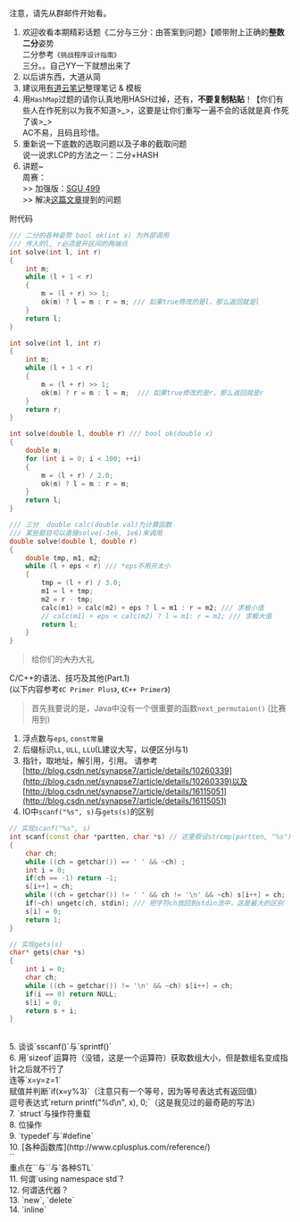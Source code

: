 注意，请先从群邮件开始看。

1. 欢迎收看本期精彩话题《二分与三分：由答案到问题》【顺带附上正确的**整数二分**姿势<br />
二分参考`《挑战程序设计指南》`<br />
三分。。自己YY一下就想出来了<br />
2. 以后讲东西，大道从简
3. 建议用[有道云笔记](http://note.youdao.com/)整理笔记 & 模板
4. 用`HashMap`过题的请你认真地用HASH过掉，还有，**不要复制粘贴**！【你们有些人在作死别以为我不知道\>\_\>，这要是让你们重写一遍不会的话就是真·作死了诶\>\_\>  <br />
AC不易，且码且珍惜。
5. 重新说一下底数的选取问题以及子串的截取问题<br />
说一说求LCP的方法之一：二分+HASH
6. 讲题~  
周赛：<br />
\>> 加强版：[SGU 499](http://acm.sgu.ru/problem.php?contest=0&problem=499)<br />
\>> 解决[这篇文章](http://blog.csdn.net/u013625609/article/details/26223535)提到的问题<br />

附代码
```c++
/// 二分的各种姿势 bool ok(int x) 为外部调用
/// 传入的l, r必须是开区间的两端点
int solve(int l, int r)
{
	int m;
	while (l + 1 < r)
	{
		m = (l + r) >> 1;
		ok(m) ? l = m : r = m; /// 如果true修改的是l，那么返回就是l
	}
	return l;
}

int solve(int l, int r)
{
	int m;
	while (l + 1 < r)
	{
		m = (l + r) >> 1;
		ok(m) ? r = m : l = m;  /// 如果true修改的是r，那么返回就是r
	}
	return r;
}

int solve(double l, double r) /// bool ok(double x)
{
	double m;
	for (int i = 0; i < 100; ++i)
	{
		m = (l + r) / 2.0;
		ok(m) ? l = m : r = m;
	}
	return l;
}

/// 三分  double calc(double val)为计算函数
/// 某些题目可以直接solve(-1e6, 1e6)来调用
double solve(double l, double r)
{
	double tmp, m1, m2;
	while (l + eps < r) /// *eps不用开太小
	{
		tmp = (l + r) / 3.0;
		m1 = l + tmp;
		m2 = r - tmp;
		calc(m1) > calc(m2) + eps ? l = m1 : r = m2; /// 求极小值
		// calc(m1) + eps < calc(m2) ? l = m1: r = m2; /// 求极大值
		return l;
	}
}
```

> 给你们的~~大力~~大礼

C/C++的语法、技巧及其他(Part.1)<br />
(以下内容参考`《C Primer Plus》`, `《C++ Primer》`)<br />

> 首先我要说的是，Java中没有一个很重要的函数`next_permutaion()` (比赛用到)

1. 浮点数与`eps`, `const常量`
2. 后缀标识`LL`, `ULL`, `LLU`(L建议大写，以便区分l与1)
3. 指针，取地址，解引用，引用。
请参考[http://blog.csdn.net/synapse7/article/details/10260339](http://blog.csdn.net/synapse7/article/details/10260339)以及[http://blog.csdn.net/synapse7/article/details/16115051](http://blog.csdn.net/synapse7/article/details/16115051)
4. IO中`scanf("%s", s)`与`gets(s)`的区别
```c++
// 实现scanf("%s", s)
int scanf(const char *partten, char *s) // 这里假设strcmp(partten, "%s") == 0
{
	char ch;
	while ((ch = getchar()) == ' ' && ~ch) ;
	int i = 0;
	if(ch == -1) return -1;
	s[i++] = ch;
	while ((ch = getchar()) != ' ' && ch != '\n' && ~ch) s[i++] = ch;
	if(~ch) ungetc(ch, stdin); /// 把字符ch放回到stdin流中，这是最大的区别
	s[i] = 0;
	return 1;
}

// 实现gets(s)
char* gets(char *s)
{
	int i = 0;
	char ch;
	while ((ch = getchar()) != '\n' && ~ch) s[i++] = ch;
	if(i == 0) return NULL;
	s[i] = 0;
	return s + i;
}
```
<br />
5. 谈谈`sscanf()`与`sprintf()`<br />
6. 用`sizeof`运算符（没错，这是一个运算符）获取数组大小，但是数组名变成指针之后就不行了<br />
连等`x=y=z=1`<br />
赋值并判断`if(x=y%3)`（注意只有一个等号，因为等号表达式有返回值）<br />
逗号表达式`return printf("%d\n", x), 0;`（这是我见过的最奇葩的写法）<br />
7. `struct`与操作符重载<br />
8. 位操作<br />
9. `typedef`与`#define`<br />
10. [各种函数库](http://www.cplusplus.com/reference/)<br />
`<bits/stdc++.h>`<br />
重点在`<cstring>`与`<algorithm>`与`各种STL`<br />
11. 何谓`using namespace std`?<br />
12. 何谓迭代器？<br />
13. `new`, `delete`<br />
14. `inline`
